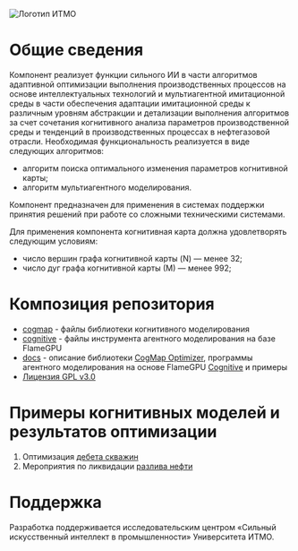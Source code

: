 ![Логотип ИТМО](https://gitlab.actcognitive.org/itmo-sai-code/organ/-/raw/main/docs/AIM-Strong_Sign_Norm-01_Colors.svg)

# Общие сведения #

Компонент реализует функции сильного ИИ в части алгоритмов адаптивной оптимизации выполнения производственных 
процессов на основе интеллектуальных технологий и мультиагентной имитационной среды в части обеспечения адаптации
имитационной среды к различным уровням абстракции и детализации выполнения алгоритмов за счет сочетания когнитивного 
анализа параметров производственной среды и тенденций в производственных процессах в нефтегазовой отрасли.
Необходимая функциональность реализуется в виде следующих алгоритмов:
* алгоритм поиска оптимального изменения параметров когнитивной карты;
* алгоритм мультиагентного моделирования.

Компонент предназначен для применения в системах поддержки принятия решений при работе со сложными техническими системами.

Для применения компонента когнитивная карта должна удовлетворять следующим условиям:
* число вершин графа когнитивной карты (N) — менее 32;
* число дуг графа когнитивной карты (М) — менее 992;

# Композиция репозитория #

* [cogmap](cogmap) - файлы библиотеки когнитивного моделирования
* [cognitive](cognitive) - файлы инструмента агентного моделирования на базе FlameGPU
* [docs](docs) - описание библиотеки [CogMap Optimizer](docs/cogmap.md), программы агентного моделирования на основе 
FlameGPU [Cognitive](docs/cognitive.md) и примеры
* [Лицензия GPL v3.0](LICENSE.md)

# Примеры когнитивных моделей и результатов оптимизации #
1. Оптимизация [дебета скважин](docs/example1/Control_example_1_ReadMe.md)
2. Мероприятия по ликвидации [разлива нефти](docs/example2/Control_example_2_ReadMe.md)
 
# Поддержка #
Разработка поддерживается исследовательским центром «Сильный искусственный интеллект в промышленности» Университета ИТМО.
